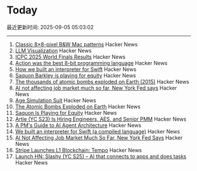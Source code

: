 # Today

最近更新时间: 2025-09-05 05:03:02

--- 
1. [Classic 8×8-pixel B&W Mac patterns](https://www.pauladamsmith.com/blog/2025/09/classic-mac-patterns.html) Hacker News
2. [LLM Visualization](https://bbycroft.net/llm) Hacker News
3. [ICPC 2025 World Finals Results](https://worldfinals.icpc.global/scoreboard/2025/index.html) Hacker News
4. [Action was the best 8-bit programming language](https://www.goto10retro.com/p/action-was-the-best-8-bit-programming) Hacker News
5. [How we built an interpreter for Swift](https://www.bitrig.app/blog/swift-interpreter) Hacker News
6. [Saquon Barkley is playing for equity](https://www.readtheprofile.com/p/saquon-barkley-investment-portfolio) Hacker News
7. [The thousands of atomic bombs exploded on Earth (2015)](https://kottke.org/25/09/the-thousands-of-atomic-bombs-exploded-on-earth) Hacker News
8. [AI not affecting job market much so far, New York Fed says](https://money.usnews.com/investing/news/articles/2025-09-04/ai-not-affecting-job-market-much-so-far-new-york-fed-says) Hacker News
9. [Age Simulation Suit](https://www.age-simulation-suit.com/) Hacker News
10. [The Atomic Bombs Exploded on Earth](https://kottke.org/25/09/the-thousands-of-atomic-bombs-exploded-on-earth) Hacker News
11. [Saquon Is Playing for Equity](https://www.readtheprofile.com/p/saquon-barkley-investment-portfolio) Hacker News
12. [Artie (YC S23) Is Hiring Engineers, AES, and Senior PMM](https://www.ycombinator.com/companies/artie/jobs) Hacker News
13. [A PM's Guide to AI Agent Architecture](https://www.productcurious.com/p/a-pms-guide-to-ai-agent-architecture) Hacker News
14. [We built an interpreter for Swift (a compiled language)](https://www.bitrig.app/blog/swift-interpreter) Hacker News
15. [AI Not Affecting Job Market Much So Far, New York Fed Says](https://money.usnews.com/investing/news/articles/2025-09-04/ai-not-affecting-job-market-much-so-far-new-york-fed-says) Hacker News
16. [Stripe Launches L1 Blockchain: Tempo](https://tempo.xyz) Hacker News
17. [Launch HN: Slashy (YC S25) – AI that connects to apps and does tasks](https://news.ycombinator.com/item?id=45129031) Hacker News
